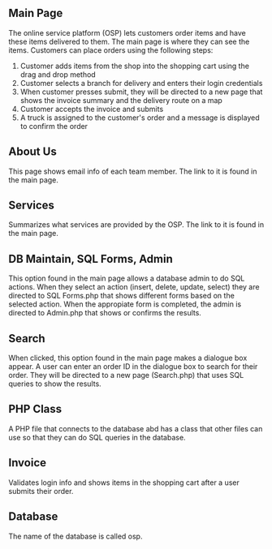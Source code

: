 Main Page
---------
The online service platform (OSP) lets customers order items and have these items delivered to them. The main page is where they can see the items.
Customers can place orders using the following steps:
  1. Customer adds items from the shop into the shopping cart using the drag and drop method
  2. Customer selects a branch for delivery and enters their login credentials
  3. When customer presses submit, they will be directed to a new page that shows the invoice summary and the delivery route on a map
  4. Customer accepts the invoice and submits
  5. A truck is assigned to the customer's order and a message is displayed to confirm the order

About Us
--------
This page shows email info of each team member. The link to it is found in the main page.

Services
--------
Summarizes what services are provided by the OSP. The link to it is found in the main page.

DB Maintain, SQL Forms, Admin
-----------------------------------
This option found in the main page allows a database admin to do SQL actions. When they select an action (insert, delete, update, select) they are directed to SQL Forms.php that shows different forms based on the selected action. When the appropiate form is completed, the admin is directed to Admin.php that shows or confirms the results.

Search
------
When clicked, this option found in the main page makes a dialogue box appear. A user can enter an order ID in the dialogue box to search for their order. They will be directed to a new page (Search.php) that uses SQL queries to show the results. 

PHP Class
---------
A PHP file that connects to the database abd has a class that other files can use so that they can do SQL queries in the database.

Invoice
-------------
Validates login info and shows items in the shopping cart after a user submits their order.

Database
--------
The name of the database is called osp.
